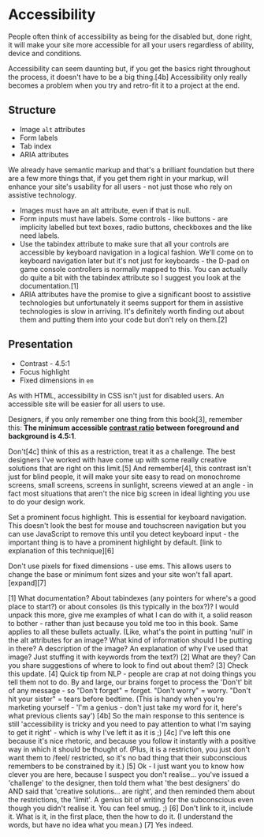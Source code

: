 # Accessibility
People often think of accessibility as being for the disabled but, done right, it will make your site more accessible for all your users regardless of ability, device and conditions.

Accessibility can seem daunting but, if you get the basics right throughout the process, it doesn't have to be a big thing.[4b]  Accessibility only really becomes a problem when you try and retro-fit it to a project at the end.

## Structure

  * Image <code>alt</code> attributes
  * Form labels
  * Tab index
  * ARIA attributes

We already have semantic markup and that's a brilliant foundation but there are a few more things that, if you get them right in your markup, will enhance your site's usability for all users - not just those who rely on assistive technology.

  * Images must have an alt attribute, even if that is null.
  * Form inputs must have labels.  Some controls - like buttons - are implicity labelled but text boxes, radio buttons, checkboxes and the like need labels.
  * Use the tabindex attribute to make sure that all your controls are accessible by keyboard navigation in a logical fashion. We'll come on to keyboard navigation later but it's not just for keyboards - the D-pad on game console controllers is normally mapped to this.  You can actually do quite a bit with the tabindex attribute so I suggest you look at the documentation.[1]
  * ARIA attributes have the promise to give a significant boost to assistive technologies but unfortunately it seems support for them in assistive technologies is slow in arriving.  It's definitely worth finding out about them and putting them into your code but don't rely on them.[2]

## Presentation

  * Contrast - 4.5:1
  * Focus highlight
  * Fixed dimensions in `em`

As with HTML, accessibility in CSS isn't just for disabled users.  An accessible site will be easier for all users to use.

Designers, if you only remember one thing from this book[3], remember this: **The minimum accessible <a href="http://www.w3.org/TR/2008/REC-WCAG20-20081211/#contrast-ratiodef">contrast ratio</a> between foreground and background is 4.5:1**.

Don't[4c] think of this as a restriction, treat it as a challenge. The best designers I've worked with have come up with some really creative solutions that are right on this limit.[5] And remember[4], this contrast isn't just for blind people, it will make your site easy to read on monochrome screens, small screens, screens in sunlight, screens viewed at an angle - in fact most situations that aren't the nice big screen in ideal lighting you use to do your design work.

Set a prominent focus highlight.  This is essential for keyboard navigation.  This doesn't look the best for mouse and touchscreen navigation but you can use JavaScript to remove this until you detect keyboard input - the important thing is to have a prominent highlight by default. [link to explanation of this technique][6]

Don't use pixels for fixed dimensions - use ems.  This allows users to change the base or minimum font sizes and your site won't fall apart. [expand][7]

[1] What documentation? About tabindexes (any pointers for where's a good place to start?) or about consoles (is this typically in the box?)? I would unpack this more, give me examples of what I can do with it, a solid reason to bother - rather than just because you told me too in this book. Same applies to all these bullets actually. (Like, what's the point in putting 'null' in the alt attributes for an image? What kind of information should I be putting in there? A description of the image? An explanation of why I've used that image? Just stuffing it with keywords from the text?) 
[2] What are they? Can you share suggestions of where to look to find out about them?
[3] Check this update. 
[4] Quick tip from NLP - people are crap at not doing things you tell them not to do. By and large, our brains forget to process the 'Don't' bit of any message - so "Don't forget" = forget. "Don't worry" = worry. "Don't hit your sister" = tears before bedtime. (This is handy when you're marketing yourself - 'I'm a genius - don't just take my word for it, here's what previous clients say')
[4b] So the main response to this sentence is still 'accessibility is tricky and you need to pay attention to what I'm saying to get it right' - which is why I've left it as it is ;) 
[4c] I've left this one because it's nice rhetoric, and because you follow it instantly with a positive way in which it should be thought of. (Plus, it is a restriction, you just don't want them to /feel/ restricted, so it's no bad thing that their subconscious remembers to be constrained by it.)
[5] Ok - I just want you to know how clever you are here, because I suspect you don't realise... you've issued a 'challenge' to the designer, then told them what 'the best designers' do AND said that 'creative solutions... are right', and then reminded them about the restrictions, the 'limit'. A genius bit of writing for the subconscious even though you didn't realise it. You can feel smug. ;) 
[6] Don't link to it, include it. What is it, in the first place, then the how to do it. (I understand the words, but have no idea what you mean.)
[7] Yes indeed.